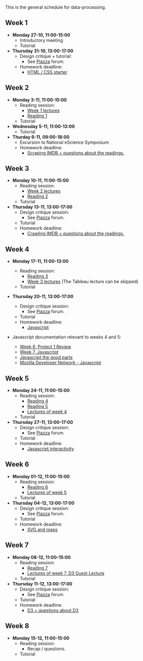 This is the general schedule for data-processing. 

## Week 1

* **Monday 27-10, 11:00-15:00** 
   * Introductory meeting
   * Tutorial
* **Thursday 31-10, 13:00-17:00** 
   * Design critique + tutorial:
      * See [Piazza] forum.
   * Homework deadline:
      * [HTML / CSS starter](/homework/week-1-html-and-css)

## Week 2

* **Monday 3-11, 11:00-15:00** 
   * Reading session: 
      * [Week 1 lectures](/lectures/week-1) 
      * [Reading 1](/readings/reading-1)
   * Tutorial
* **Wednesday 5-11, 11:00-13:00** 
   * Tutorial
* **Thurday 6-11, 09:00-18:00**
   * Excursion to National eScience Symposium
   * Homework deadline:
      * [Scraping IMDB + questions about the readings.](/homework/week-2-scraping)

## Week 3
* **Monday 10-11, 11:00-15:00**
   * Reading session:
      * [Week 2 lectures](/lectures/week-2)
      * [Reading 2](/readings/reading-2)
   * Tutorial
* **Thursday 13-11, 13:00-17:00**
   * Design critique session:
      * See [Piazza] forum.
   * Tutorial
   * Homework deadline: 
      * [Crawling IMDB + questions about the readings.](/homework/week-3-crawling)

## Week 4
* **Monday 17-11, 11:00-13:00**
   * Reading session:
      * [Reading 3](/readings/reading-3)
      * [Week 3 lectures](/lectures/week-3)  (The Tableau lecture can be skipped)
   * Tutorial
* **Thursday 20-11, 13:00-17:00**
   * Design critique session:
      * See [Piazza] forum.
   * Tutorial
   * Homework deadline:
      * [Javascript](l/homework/week-4-javascript)

* Javascript documentation relevant to weeks 4 and 5:
   * [Week 6, Project 1 Review](http://data.mprog.nl/lectures/week-6#project-1-review)
   * [Week 7, Javascript](http://data.mprog.nl/lectures/week-7#javascript)
   * [Javascript the good parts](http://www.livestream.com/etsy/video?clipId=pla_1463e546-47ed-4a93-b59a-bd52b236e8b8)
   * [Mozilla Developer Network - Javascript](https://developer.mozilla.org/nl/docs/Web/JavaScript)

## Week 5
* **Monday 24-11, 11:00-15:00**
   * Reading session:
      * [Reading 4](/readings/reading-4)
      * [Reading 5](/readings/reading-5)
      * [Lectures of week 4](http://data.mprog.nl/lectures/week-4)
   * Tutorial
* **Thursday 27-11, 13:00-17:00**
   * Design critique session:
      * See [Piazza] forum.
   * Tutorial
   * Homework deadline:
      * [Javascript interactivity](/homework/week-5-interactivity)

## Week 6
* **Monday 01-12, 11:00-15:00**
   * Reading session:
      * [Reading 6](/readings/reading-6)
      * [Lectures of week 5](http://data.mprog.nl/lectures/week-5)
   * Tutorial
* **Thursday 04-12, 13:00-17:00**
   * Design critique session:
      * See [Piazza] forum.
   * Tutorial
   * Homework deadline:
      * [SVG and maps](/homework/week-6-svg-and-maps)

## Week 7
* **Monday 08-12, 11:00-15:00**
   * Reading session:
      * [Reading 7](/readings/reading-7)
      * [Lectures of week 7, D3 Guest Lecture](http://data.mprog.nl/lectures/week-7#d3-guest-lecture)
   * Tutorial
* **Thursday 11-12, 13:00-17:00**
   * Design critique session:
      * See [Piazza] forum.
   * Tutorial
   * Homework deadline:
      * [D3 + questions about D3](/homework/week-7-svg-and-d3)

## Week 8
* **Monday 15-12, 11:00-15:00**
   * Reading session:
      * Recap / questions.
   * Tutorial

[Piazza]: http://piazza.com
